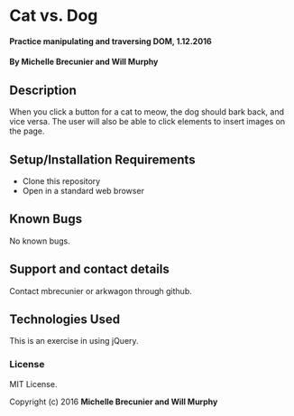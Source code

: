 # Cat vs. Dog

#### Practice manipulating and traversing DOM, 1.12.2016

#### By Michelle Brecunier and Will Murphy

## Description

When you click a button for a cat to meow, the dog should bark back, and vice versa. The user will also be able to click elements to insert images on the page.

## Setup/Installation Requirements

* Clone this repository
* Open in a standard web browser

## Known Bugs

No known bugs.

## Support and contact details

Contact mbrecunier or arkwagon through github.

## Technologies Used

This is an exercise in using jQuery.

### License
MIT License.

Copyright (c) 2016 **Michelle Brecunier and Will Murphy**
